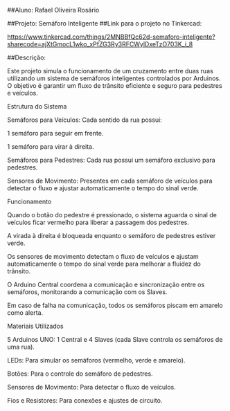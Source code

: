 ##Aluno: Rafael Oliveira Rosário

##Projeto: Semáforo Inteligente
##Link para o projeto no Tinkercad:

https://www.tinkercad.com/things/2MNBBfQc62d-semaforo-inteligente?sharecode=ajXtGmocL1wko_xPfZG3Ry3RFCWylDxeTzO703K_i_8

##Descrição:

Este projeto simula o funcionamento de um cruzamento entre duas ruas utilizando um sistema de semáforos inteligentes controlados por Arduinos. O objetivo é garantir um fluxo de trânsito eficiente e seguro para pedestres e veículos.

Estrutura do Sistema

Semáforos para Veículos: Cada sentido da rua possui:

1 semáforo para seguir em frente.

1 semáforo para virar à direita.

Semáforos para Pedestres: Cada rua possui um semáforo exclusivo para pedestres.

Sensores de Movimento: Presentes em cada semáforo de veículos para detectar o fluxo e ajustar automaticamente o tempo do sinal verde.

Funcionamento

Quando o botão do pedestre é pressionado, o sistema aguarda o sinal de veículos ficar vermelho para liberar a passagem dos pedestres.

A virada à direita é bloqueada enquanto o semáforo de pedestres estiver verde.

Os sensores de movimento detectam o fluxo de veículos e ajustam automaticamente o tempo do sinal verde para melhorar a fluidez do trânsito.

O Arduino Central coordena a comunicação e sincronização entre os semáforos, monitorando a comunicação com os Slaves.

Em caso de falha na comunicação, todos os semáforos piscam em amarelo como alerta.

Materiais Utilizados

5 Arduinos UNO: 1 Central e 4 Slaves (cada Slave controla os semáforos de uma rua).

LEDs: Para simular os semáforos (vermelho, verde e amarelo).

Botões: Para o controle do semáforo de pedestres.

Sensores de Movimento: Para detectar o fluxo de veículos.

Fios e Resistores: Para conexões e ajustes de circuito.
